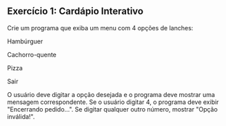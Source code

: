 ## Exercício 1: Cardápio Interativo

Crie um programa que exiba um menu com 4 opções de lanches:



Hambúrguer

Cachorro-quente

Pizza

Sair



O usuário deve digitar a opção desejada e o programa deve mostrar uma mensagem correspondente. Se o usuário digitar 4, o programa deve exibir "Encerrando pedido...". Se digitar qualquer outro número, mostrar "Opção inválida!".

